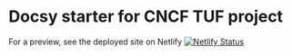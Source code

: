 # Docsy starter for CNCF TUF project

For a preview, see the deployed site on Netlify [![Netlify Status](https://api.netlify.com/api/v1/badges/1900ea96-98f9-4793-a804-ba49de79afc7/deploy-status)](https://app.netlify.com/sites/tufdocsywebsite/deploys)



